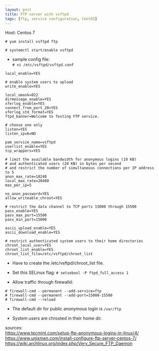 ```yaml
---
layout: post
title: FTP server with vsftpd
tags: [ftp, service configuration, CentOS]
---
```


Host: Centos 7

`# yum install vsftpd ftp`

`# systemctl start/enable vsftpd`

- sample config file:<br>
`# vi /etc/vsftpd/vsftpd.conf`<br>

```
local_enable=YES

# enable system users to upload
write_enable=YES

local_umask=022
dirmessage_enable=YES
xferlog_enable=YES
connect_from_port_20=YES
xferlog_std_format=YES
ftpd_banner=Welcome to Testing FTP service.

# choose one only
listen=YES
listen_ipv6=NO

pam_service_name=vsftpd
userlist_enable=YES
tcp_wrappers=YES

# limit the available bandwidth for anonymous logins (10 KB) 
# and authenticated users (20 KB) in bytes per second
# and restrict the number of simultaneous connections per IP address to 5
anon_max_rate=10240
local_max_rate=20480
max_per_ip=5

no_anon_password=YES
allow_writeable_chroot=YES

# restrict the data channel to TCP ports 15000 through 15500
pasv_enable=YES
pasv_max_port=15500
pasv_min_port=15000

ascii_upload_enable=YES
ascii_download_enable=YES

# restrict authenticated system users to their home directories
chroot_local_user=YES
chroot_list_enable=YES
chroot_list_file=/etc/vsftpd/chroot_list
```

- Have to create the /etc/vsftpd/chroot_list file.

- Set this SELinux flag:
`# setsebool -P ftpd_full_access 1`

- Allow traffic through firewalld:<br>
```
# firewall-cmd --permanent --add-service=ftp
# firewall-cmd --permanent --add-port=15000-15500
# firewall-cmd --reload
```

- The default dir for public anonymous login is `/var/ftp`

- System users are chrooted in their home dir.

sources:<br>
https://www.tecmint.com/setup-ftp-anonymous-logins-in-linux/4/<br>
https://www.unixmen.com/install-configure-ftp-server-centos-7/<br>
https://wiki.archlinux.org/index.php/Very_Secure_FTP_Daemon<br>
